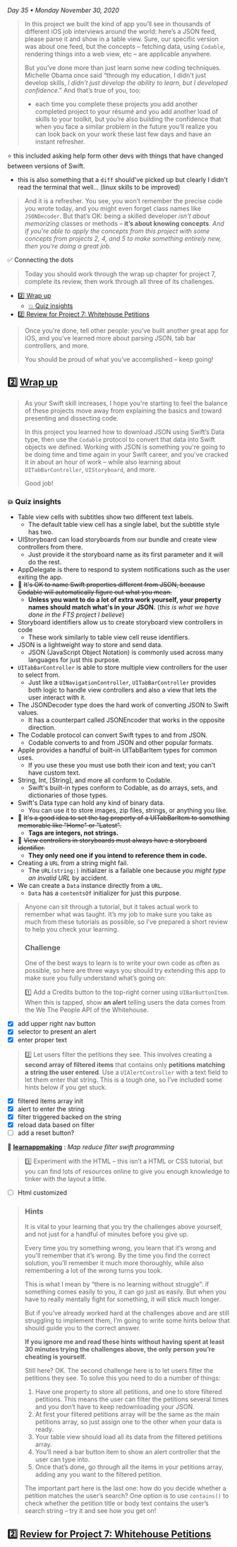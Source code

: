 *Day 35 • Monday November 30, 2020*

>In this project we built the kind of app you’ll see in thousands of different iOS job interviews around the world: here’s a JSON feed, please parse it and show in a table view. Sure, our specific version was about one feed, but the concepts – fetching data, using `Codable`, rendering things into a web view, etc – are applicable anywhere.
>
>But you’ve done more than just learn some new coding techniques. Michelle Obama once said “through my education, I didn't just develop skills, _I didn't just develop the ability to learn, but I developed confidence_.” And that’s true of you, too: 
>* each time you complete these projects you add another completed project to your résumé and you add another load of skills to your toolkit, but you’re also building the confidence that when you face a similar problem in the future you’ll realize you can look back on your work these last few days and have an instant refresher.

:star: this included asking help form other devs with things that have changed between versions of Swift.
* this is also something that a `diff` should've picked up but clearly I didn't read the terminal that well... (linux skills to be improved)


>And it is a refresher. You see, you won’t remember the precise code you wrote today, and you might even forget class names like `JSONDecoder`. But that’s OK: being a skilled developer _isn’t about memorizing_ classes or methods – **it’s about knowing concepts**. _And if you’re able to apply the concepts from this project with some concepts from projects 2, 4, and 5 to make something entirely new, then you’re doing a great job._

:white_check_mark: Connecting the dots

>Today you should work through the wrap up chapter for project 7, complete its review, then work through all three of its challenges.

- [:two:  Wrap up](#two--wrap-up)
  - [:boom: Quiz insights](#boom-quiz-insights)
- [:two:  Review for Project 7: Whitehouse Petitions](#two--review-for-project-7-whitehouse-petitions)

>Once you’re done, tell other people: you’ve built another great app for iOS, and you’ve learned more about parsing JSON, tab bar controllers, and more.
>
>You should be proud of what you’ve accomplished – keep going!

## :two:  [Wrap up](https://www.hackingwithswift.com/read/7/6/wrap-up) 

>As your Swift skill increases, I hope you're starting to feel the balance of these projects move away from explaining the basics and toward presenting and dissecting code.
>
>In this project you learned how to download JSON using Swift’s Data type, then use the `Codable` protocol to convert that data into Swift objects we defined. Working with JSON is something you're going to be doing time and time again in your Swift career, and you've cracked it in about an hour of work – while also learning about `UITabBarController`, `UIStoryboard`, and more.
>
>Good job!
>
### :boom: Quiz insights

* Table view cells with subtitles show two different text labels.
  * The default table view cell has a single label, but the subtitle style has two.
* UIStoryboard can load storyboards from our bundle and create view controllers from there.
  * Just provide it the storyboard name as its first parameter and it will do the rest.
* AppDelegate is there to respond to system notifications such as the user exiting the app.
* :red_circle: ~~It's OK to name Swift properties different from JSON, because Codable will automatically figure out what you mean.~~
  * **Unless you want to do a lot of extra work yourself, your property names should match what's in your JSON.** (_this is what we have done in the FTS project I believe_)
* Storyboard identifiers allow us to create storyboard view controllers in code
  * These work similarly to table view cell reuse identifiers.
* JSON is a lightweight way to store and send data.
  * JSON (JavaScript Object Notation) is commonly used across many languages for just this purpose.
* `UITabBarController` is able to store multiple view controllers for the user to select from.
  * Just like a `UINavigationController`, `UITabBarController` provides both logic to handle view controllers and also a view that lets the user interact with it.
* The JSONDecoder type does the hard work of converting JSON to Swift values.
  * It has a counterpart called JSONEncoder that works in the opposite direction.
* The Codable protocol can convert Swift types to and from JSON.
  * Codable converts to and from JSON and other popular formats.
* Apple provides a handful of built-in UITabBarItem types for common uses.
  * If you use these you must use both their icon and text; you can't have custom text.
* String, Int, [String], and more all conform to Codable.
  * Swift's built-in types conform to Codable, as do arrays, sets, and dictionaries of those types.
* Swift's Data type can hold any kind of binary data.
  * You can use it to store images, zip files, strings, or anything you like.
* :red_circle: ~~It's a good idea to set the tag property of a UITabBarItem to something memorable like "Home" or "Latest".~~
  * **Tags are integers, not strings.**
* :red_circle: ~~View controllers in storyboards must always have a storyboard identifier.~~
  * **They only need one if you intend to reference them in code.**
* Creating a `URL` from a string might fail.
  * The `URL(string:)` initializer is a failable one because _you might type an invalid URL_ by accident.
* We can create a `Data` instance directly from a `URL`.
  * `Data` has a `contentsOf` initializer for just this purpose. 

>Anyone can sit through a tutorial, but it takes actual work to remember what was taught. It’s my job to make sure you take as much from these tutorials as possible, so I’ve prepared a short review to help you check your learning.
>
>### Challenge
>
>One of the best ways to learn is to write your own code as often as possible, so here are three ways you should try extending this app to make sure you fully understand what’s going on:
>
> :one:  Add a Credits button to the top-right corner using `UIBarButtonItem`. When this is tapped, show **an alert** telling users the data comes from the We The People API of the Whitehouse.

  - [x]  add upper right nav button
  - [x]  selector to present an alert
  - [x]  enter proper text

> :two: Let users filter the petitions they see. This involves creating a **second array of filtered items** that contains only **petitions matching a string the user entered**. Use a `UIAlertController` with a text field to let them enter that string. This is a tough one, so I’ve included some hints below if you get stuck.

  - [x]  filtered items array init
  - [x]  alert to enter the string
  - [x]  filter triggered backed on the string
  - [x]  reload data based on filter
  - [ ]  add a reset button?

:pushpin: [**learnappmaking**](https://learnappmaking.com/map-reduce-filter-swift-programming/) : *Map reduce filter swift programming*

> :three: Experiment with the HTML – this isn’t a HTML or CSS tutorial, but you can find lots of resources online to give you enough knowledge to tinker with the layout a little.

  - [ ]  Html customized

>### Hints
>It is vital to your learning that you try the challenges above yourself, and not just for a handful of minutes before you give up.
>
>Every time you try something wrong, you learn that it’s wrong and you’ll remember that it’s wrong. By the time you find the correct solution, you’ll remember it much more thoroughly, while also remembering a lot of the wrong turns you took.
>
>This is what I mean by “there is no learning without struggle”: if something comes easily to you, it can go just as easily. But when you have to really mentally fight for something, it will stick much longer.
>
>But if you’ve already worked hard at the challenges above and are still struggling to implement them, I’m going to write some hints below that should guide you to the correct answer.
>
>**If you ignore me and read these hints without having spent at least 30 minutes trying the challenges above, the only person you’re cheating is yourself.**
>
>Still here? OK. The second challenge here is to let users filter the petitions they see. To solve this you need to do a number of things:
>
>1. Have one property to store all petitions, and one to store filtered petitions. This means the user can filter the petitions several times and you don’t have to keep redownloading your JSON.
> 1. At first your filtered petitions array will be the same as the main petitions array, so just assign one to the other when your data is ready.
> 1. Your table view should load all its data from the filtered petitions array.
> 1. You’ll need a bar button item to show an alert controller that the user can type into.
> 1. Once that’s done, go through all the items in your petitions array, adding any you want to the filtered petition.
>
>The important part here is the last one: how do you decide whether a petition matches the user’s search? One option is to use `contains()` to check whether the petition title or body text contains the user’s search string – try it and see how you get on!

## :two:  [Review for Project 7: Whitehouse Petitions](https://www.hackingwithswift.com/review/hws/project-7-whitehouse-petitions)


